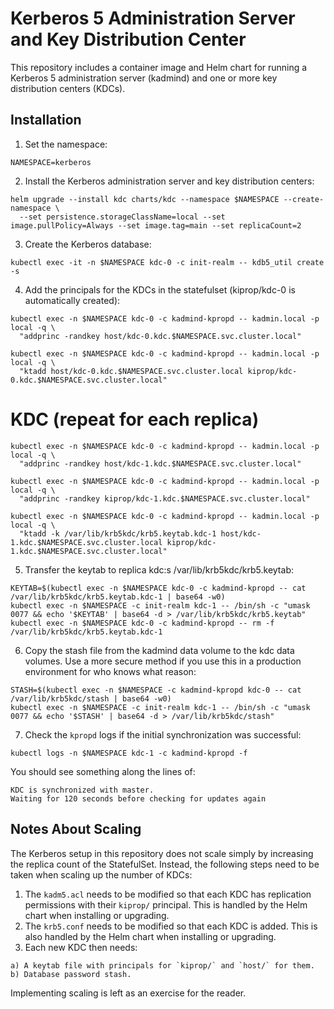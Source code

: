 # Kerberos 5 Administration Server and Key Distribution Center

This repository includes a container image and Helm chart for running a Kerberos 5 administration server (kadmind) and one or more key distribution centers (KDCs).

## Installation

1. Set the namespace:

```
NAMESPACE=kerberos
```

2. Install the Kerberos administration server and key distribution centers:

```
helm upgrade --install kdc charts/kdc --namespace $NAMESPACE --create-namespace \
  --set persistence.storageClassName=local --set image.pullPolicy=Always --set image.tag=main --set replicaCount=2
```

3. Create the Kerberos database:

```
kubectl exec -it -n $NAMESPACE kdc-0 -c init-realm -- kdb5_util create -s
```

4. Add the principals for the KDCs in the statefulset (kiprop/kdc-0 is automatically created):

```
kubectl exec -n $NAMESPACE kdc-0 -c kadmind-kpropd -- kadmin.local -p local -q \
  "addprinc -randkey host/kdc-0.kdc.$NAMESPACE.svc.cluster.local"

kubectl exec -n $NAMESPACE kdc-0 -c kadmind-kpropd -- kadmin.local -p local -q \
  "ktadd host/kdc-0.kdc.$NAMESPACE.svc.cluster.local kiprop/kdc-0.kdc.$NAMESPACE.svc.cluster.local"
```
# KDC (repeat for each replica)

```
kubectl exec -n $NAMESPACE kdc-0 -c kadmind-kpropd -- kadmin.local -p local -q \
  "addprinc -randkey host/kdc-1.kdc.$NAMESPACE.svc.cluster.local"

kubectl exec -n $NAMESPACE kdc-0 -c kadmind-kpropd -- kadmin.local -p local -q \
  "addprinc -randkey kiprop/kdc-1.kdc.$NAMESPACE.svc.cluster.local"

kubectl exec -n $NAMESPACE kdc-0 -c kadmind-kpropd -- kadmin.local -p local -q \
  "ktadd -k /var/lib/krb5kdc/krb5.keytab.kdc-1 host/kdc-1.kdc.$NAMESPACE.svc.cluster.local kiprop/kdc-1.kdc.$NAMESPACE.svc.cluster.local"

```

5. Transfer the keytab to replica kdc:s /var/lib/krb5kdc/krb5.keytab:

```
KEYTAB=$(kubectl exec -n $NAMESPACE kdc-0 -c kadmind-kpropd -- cat /var/lib/krb5kdc/krb5.keytab.kdc-1 | base64 -w0)
kubectl exec -n $NAMESPACE -c init-realm kdc-1 -- /bin/sh -c "umask 0077 && echo '$KEYTAB' | base64 -d > /var/lib/krb5kdc/krb5.keytab"
kubectl exec -n $NAMESPACE kdc-0 -c kadmind-kpropd -- rm -f /var/lib/krb5kdc/krb5.keytab.kdc-1
```

6. Copy the stash file from the kadmind data volume to the kdc data volumes. Use a more secure method if you use this in a production environment for who knows what reason:

```
STASH=$(kubectl exec -n $NAMESPACE -c kadmind-kpropd kdc-0 -- cat /var/lib/krb5kdc/stash | base64 -w0)
kubectl exec -n $NAMESPACE -c init-realm kdc-1 -- /bin/sh -c "umask 0077 && echo '$STASH' | base64 -d > /var/lib/krb5kdc/stash"
```

7. Check the `kpropd` logs if the initial synchronization was successful:

```
kubectl logs -n $NAMESPACE kdc-1 -c kadmind-kpropd -f
```

   You should see something along the lines of:

```
KDC is synchronized with master.
Waiting for 120 seconds before checking for updates again
```

## Notes About Scaling

The Kerberos setup in this repository does not scale simply by increasing the replica count of the StatefulSet. Instead, the following steps need to be taken when scaling up the number of KDCs:

  1. The `kadm5.acl` needs to be modified so that each KDC has replication permissions with their `kiprop/` principal. This is handled by the Helm chart when installing or upgrading.
  2. The `krb5.conf` needs to be modified so that each KDC is added. This is also handled by the Helm chart when installing or upgrading.
  3. Each new KDC then needs:

    a) A keytab file with principals for `kiprop/` and `host/` for them.
    b) Database password stash.

Implementing scaling is left as an exercise for the reader.
